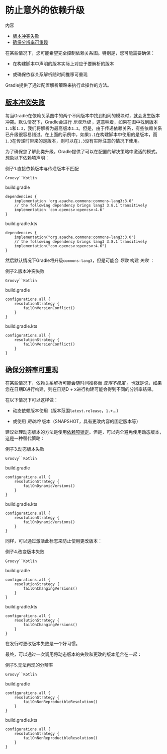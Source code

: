 # 防止意外的依赖升级


内容

  * [版本冲突失败](#版本冲突失败)
  * [确保分辨率可重现](#确保分辨率可重现)

在某些情况下，您可能希望完全控制依赖关系图。特别是，您可能需要确保：

  * 在构建脚本中声明的版本实际上对应于要解析的版本

  * 或确保依存关系解析随时间推移可重现

Gradle提供了通过配置解析策略来执行此操作的方法。

## [版本冲突失败](#版本冲突失败)

每当Gradle在依赖关系图中的两个不同版本中找到相同的模块时，就会发生版本冲突。默认情况下，Gradle会进行 _乐观升级_
，这意味着，如果在图中找到版本`1.1`和`1.3`，我们将解析为最高版本`1.3`。但是，由于传递依赖关系，有些依赖关系已升级很容易错过。在上面的示例中，如果`1.1`在构建脚本中使用的是版本，而`1.3`在传递时带来的是版本，则可以在`1.3`没有实际注意的情况下使用。

为了确保您了解此类升级，Gradle提供了可以在配置的解决策略中激活的模式。想象以下依赖项声明：

例子1.直接依赖版本与传递版本不匹配

`Groovy``Kotlin`

build.gradle

    
    
    dependencies {
        implementation 'org.apache.commons:commons-lang3:3.0'
        // the following dependency brings lang3 3.8.1 transitively
        implementation 'com.opencsv:opencsv:4.6'
    }

build.gradle.kts

    
    
    dependencies {
        implementation("org.apache.commons:commons-lang3:3.0")
        // the following dependency brings lang3 3.8.1 transitively
        implementation("com.opencsv:opencsv:4.6")
    }

然后默认情况下Gradle将升级`commons-lang3`，但是可能会 _导致_ 构建 _失败_ ：

例子2.版本冲突失败

`Groovy``Kotlin`

build.gradle

    
    
    configurations.all {
        resolutionStrategy {
            failOnVersionConflict()
        }
    }

build.gradle.kts

    
    
    configurations.all {
        resolutionStrategy {
            failOnVersionConflict()
        }
    }

## [确保分辨率可重现](#确保分辨率可重现)

在某些情况下，依赖关系解析可能会随时间推移而 _变得不稳定_ 。也就是说，如果您在日期D进行构建，则在日期D + x进行构建可能会得到不同的分辨率结果。

在以下情况下可以这样做：

  * 动态依赖版本使用（版本范围`latest.release`，`1.+`...）

  * 或使用 _更改的_ 版本（SNAPSHOT，具有更改内容的固定版本等）

建议处理动态版本的方法是使用[依赖项锁定](/md/锁定依赖版本.md#dependency-locking)。但是，可以完全避免使用动态版本，这是一种替代策略：

例子3.动态版本失败

`Groovy``Kotlin`

build.gradle

    
    
    configurations.all {
        resolutionStrategy {
            failOnDynamicVersions()
        }
    }

build.gradle.kts

    
    
    configurations.all {
        resolutionStrategy {
            failOnDynamicVersions()
        }
    }

同样，可以通过激活此标志来防止使用更改版本：

例子4.改变版本失败

`Groovy``Kotlin`

build.gradle

    
    
    configurations.all {
        resolutionStrategy {
            failOnChangingVersions()
        }
    }

build.gradle.kts

    
    
    configurations.all {
        resolutionStrategy {
            failOnChangingVersions()
        }
    }

在发行时更改版本失败是一个好习惯。

最终，可以通过一次调用将动态版本的失败和更改的版本组合在一起：

例子5.无法再现的分辨率

`Groovy``Kotlin`

build.gradle

    
    
    configurations.all {
        resolutionStrategy {
            failOnNonReproducibleResolution()
        }
    }

build.gradle.kts

    
    
    configurations.all {
        resolutionStrategy {
            failOnNonReproducibleResolution()
        }
    }

